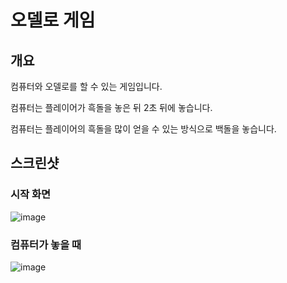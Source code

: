 # 오델로 게임

## 개요
컴퓨터와 오델로를 할 수 있는 게임입니다.

컴퓨터는 플레이어가 흑돌을 놓은 뒤 2초 뒤에 놓습니다.

컴퓨터는 플레이어의 흑돌을 많이 얻을 수 있는 방식으로 백돌을 놓습니다.

## 스크린샷

### 시작 화면
![image](https://user-images.githubusercontent.com/67956068/97663451-fc0fcd80-1abc-11eb-8754-9939fc781f00.png)

### 컴퓨터가 놓을 때
![image](https://user-images.githubusercontent.com/67956068/97663572-5315a280-1abd-11eb-914a-6d709df36495.png)

